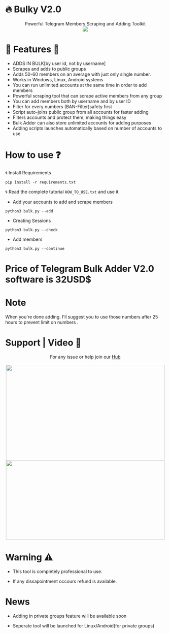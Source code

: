 # :fire: Bulky V2.0
<p align='center'>
  Powerful Telegram Members Scraping and Adding Toolkit<br>
  <a href="https://telegram.me/daredevilkinng"><img src="https://img.shields.io/badge/Contact_Me-green"></a> 
  </p>

# :small_red_triangle_down: Features :small_red_triangle:

* ADDS IN BULK[by user id, not by username]
* Scrapes and adds to public groups
* Adds 50-60 members on an average with just only single number.
* Works in Windows, Linux, Android systems
* You can run unlimited accounts at the same time in order to add members
* Powerful scraping tool that can scrape active members from any group
* You can add members both by username and by user ID
* Filter for every numbers (BAN-Filter)safety first
* Script auto-joins public group from all accounts for faster adding
* Filters accounts and protect them, making things easy
* Bulk Adder can also store unlimited accounts for adding purposes
* Adding scripts launches automatically based on number of accounts to use

# How to use :question:

:cyclone: Install Requirements

`pip install -r requirements.txt`

:cyclone: Read the complete tutorial `HOW_TO_USE.txt` and use it

* Add your accounts to add and scrape members

`python3 bulk.py --add`

* Creating Sessions

`python3 bulk.py --check`

* Add members

`python3 bulk.py --continue`

# Price of Telegram Bulk Adder V2.0 software is 32USD$ 

# Note

When you're done adding. I'll suggest you to use those numbers after 25 hours to prevent limit on numbers .

# Support | Video :dart:
<p align='center'>
  For any issue or help join our <a href='https://telegram.me/daredevilkinng'> Hub </a><br><br>
  <img src="++++" width="500" height="300"><br>
  <img src="++++" width="500" height="250">
  </p>
  
# Warning :warning:

* This tool is completely professional to use.

* If any dissapointment occours refund is available.


# News

* Adding in private groups feature will be available soon

* Seperate tool will be launched for Linux/Android(for private groups)
